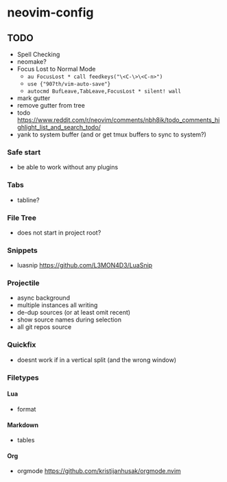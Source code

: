 # neovim-config

## TODO
- Spell Checking
- neomake?
- Focus Lost to Normal Mode
  - `au FocusLost * call feedkeys("\<C-\>\<C-n>")`
  - `use {"907th/vim-auto-save"}`
  - `autocmd BufLeave,TabLeave,FocusLost * silent! wall`
- mark gutter
- remove gutter from tree
- todo https://www.reddit.com/r/neovim/comments/nbh8ik/todo_comments_highlight_list_and_search_todo/
- yank to system buffer (and or get tmux buffers to sync to system?)

### Safe start
- be able to work without any plugins

### Tabs
- tabline?

### File Tree
- does not start in project root?

### Snippets
- luasnip https://github.com/L3MON4D3/LuaSnip

### Projectile
- async background
- multiple instances all writing
- de-dup sources (or at least omit recent)
- show source names during selection
- all git repos source

### Quickfix
- <M-q> doesnt work if in a vertical split (and the wrong window)

### Filetypes
#### Lua
- format
#### Markdown
- tables
#### Org
- orgmode https://github.com/kristijanhusak/orgmode.nvim

